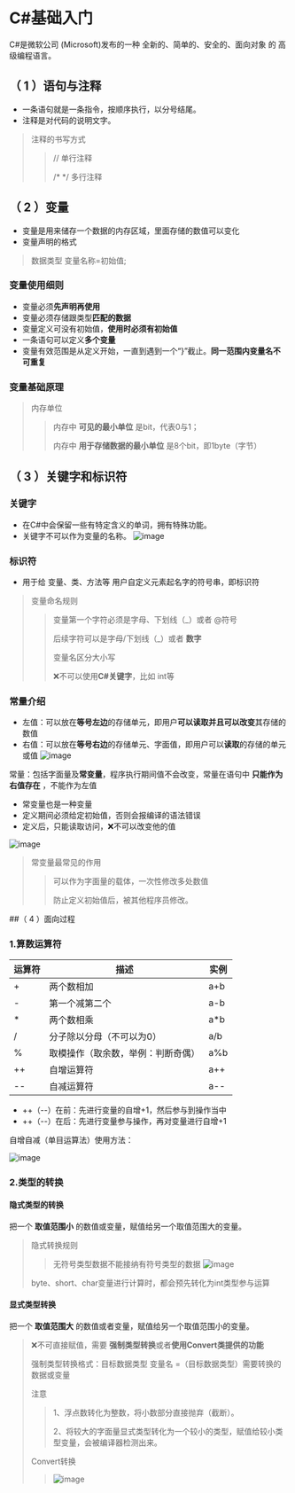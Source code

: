 #  C#基础入门   
C#是微软公司 (Microsoft)发布的一种 全新的、简单的、安全的、面向对象 的 高级编程语言。    
## （ 1 ）语句与注释   
- 一条语句就是一条指令，按顺序执行，以分号结尾。
- 注释是对代码的说明文字。
> 注释的书写方式
>> // 单行注释
>>
>> /* */ 多行注释

## （ 2 ）变量   
- 变量是用来储存一个数据的内存区域，里面存储的数值可以变化
- 变量声明的格式
>数据类型 变量名称=初始值;

### 变量使用细则    
- 变量必须**先声明再使用**
- 变量必须存储跟类型**匹配的数据**
- 变量定义可没有初始值，**使用时必须有初始值**
- 一条语句可以定义**多个变量**
- 变量有效范围是从定义开始，一直到遇到一个“}”截止。**同一范围内变量名不可重复**

### 变量基础原理    
>内存单位  
>>内存中 **可见的最小单位** 是bit，代表0与1；
>>
>>内存中 **用于存储数据的最小单位** 是8个bit，即1byte（字节）


    
## （ 3 ）关键字和标识符   
### 关键字     
- 在C#中会保留一些有特定含义的单词，拥有特殊功能。
- 关键字不可以作为变量的名称。
![image](https://github.com/vlvvh/C-sharp-learn/assets/160467935/4ba6ec3f-a100-4377-8631-184cc014f8ed)

### 标识符    
- 用于给 变量、类、方法等 用户自定义元素起名字的符号串，即标识符
> 变量命名规则
>> 变量第一个字符必须是字母、下划线（_）或者 @符号
>> 
>> 后续字符可以是字母/下划线（_）或者 **数字**
>> 
>> 变量名区分大小写
>> 
>> ❌不可以使用**C#关键字**，比如 int等


### 常量介绍  
- 左值：可以放在**等号左边**的存储单元，即用户**可以读取并且可以改变**其存储的数值
- 右值：可以放在**等号右边**的存储单元、字面值，即用户可以**读取**的存储的单元或值
![image](https://github.com/vlvvh/C-sharp-learn/assets/160467935/2089d4c2-b483-4aff-a243-2a1655e9555f)

常量：包括字面量及**常变量**，程序执行期间值不会改变，常量在语句中 **只能作为右值存在** ，不能作为左值    
- 常变量也是一种变量
- 定义期间必须给定初始值，否则会报编译的语法错误
- 定义后，只能读取访问，❌不可以改变他的值

![image](https://github.com/vlvvh/C-sharp-learn/assets/160467935/b37e885d-72fa-4e10-80c6-e14e3ae058bb)    

>常变量最常见的作用
>>可以作为字面量的载体，一次性修改多处数值
>>
>>防止定义初始值后，被其他程序员修改。
>>

##（ 4 ）面向过程   
### 1.算数运算符    
|运算符   |描述                         |实例   |  
|--------|----------------------------|------|   
|  +     |两个数相加                    |a+b   |    
|  -     |第一个减第二个                 |a-b   |  
|  *     |两个数相乘                    |a*b   |     
|  /     |分子除以分母（不可以为0）       |a/b   |     
|  %     |取模操作（取余数，举例：判断奇偶）|a%b   |     
|  ++    |自增运算符                    |a++   | 
|  --    |自减运算符                    |a--   | 
- ++（--）在前：先进行变量的自增+1，然后参与到操作当中
- ++（--）在后：先进行变量参与操作，再对变量进行自增+1


自增自减（单目运算法）使用方法：   

![image](https://github.com/vlvvh/C-sharp-learn/assets/160467935/d51d119a-df62-4935-a6cd-dd0ef8b1a3f5)


### 2.类型的转换      
#### 隐式类型的转换
把一个 **取值范围小** 的数值或变量，赋值给另一个取值范围大的变量。     

>隐式转换规则
>>无符号类型数据不能接纳有符号类型的数据
![image](https://github.com/vlvvh/C-sharp-learn/assets/160467935/31f9c300-08bc-4b11-b5dd-2e3e90b87b49)
>
>byte、short、char变量进行计算时，都会预先转化为int类型参与运算

#### 显式类型转换   
把一个 **取值范围大** 的数值或者变量，赋值给另一个取值范围小的变量。     

>❌不可直接赋值，需要 **强制类型转换**或者**使用Convert类提供的功能**
>
>强制类型转换格式：目标数据类型  变量名 =（目标数据类型）需要转换的数据或变量
>
>注意
>
>> 1、浮点数转化为整数，将小数部分直接抛弃（截断）。
>>
>> 2、将较大的字面量显式类型转化为一个较小的类型，赋值给较小类型变量，会被编译器检测出来。
>>
>Convert转换
>
>>![image](https://github.com/vlvvh/C-sharp-learn/assets/160467935/ec6abc23-bc85-43b9-ad95-89335f119fba)


